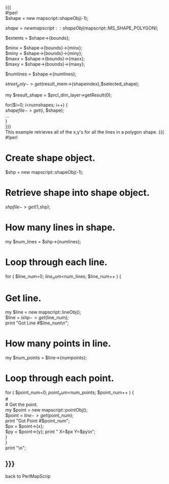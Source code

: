 {{{                                                                          
#!perl                                                                       
$shape = new mapscript::shapeObj(-1);                                        
                                                                             
$shape = new mapscript::shapeObj($mapscript::MS_SHAPE_POLYGON);              
                                                                             
$extents = $shape->{bounds};                                                 
                                                                             
$minx = $shape->{bounds}->{minx};                                            
$miny = $shape->{bounds}->{miny};                                            
$maxx = $shape->{bounds}->{maxx};                                            
$maxy = $shape->{bounds}->{maxy};                                            
                                                                             
$numlines = $shape->{numlines};                                              
                                                                             
$street_poly->get($result_mem->{shapeindex},$selected_shape);                
                                                                             
my $result_shape = $prcl_dim_layer->getResult(0);                            
                                                                             
for($i=0; $i<$numshapes; i++) {                                              
  $shapefile->get($i, $shape);                                               
  ...                                                                        
}                                                                            
}}}                                                                          
This example retrieves all of the x,y's for all the lines in a polygon shape.
{{{                                                                          
#!perl                                                                       
#                                                                            
# Create shape object.                                                       
$shp = new mapscript::shapeObj(-1);                                          
#                                                                            
# Retrieve shape into shape object.                                          
$shpfile->get(1,$shp);                                                       
#                                                                            
# How many lines in shape.                                                   
my $num_lines = $shp->{numlines};                                            
#                                                                            
# Loop through each line.                                                    
for ( $line_num=0; $line_num<$num_lines; $line_num++ ) {                     
  #                                                                          
  # Get line.                                                                
  my $line = new mapscript::lineObj();                                       
  $line = $ishp->get($line_num);                                             
  print "Got Line #$line_num\n";                                             
  #                                                                          
  # How many points in line.                                                 
  my $num_points = $line->{numpoints};                                       
  #                                                                          
  # Loop through each point.                                                 
  for ( $point_num=0; $point_num<$num_points; $point_num++ ) {               
    #                                                                        
    # Get the point.                                                         
    my $point = new mapscript::pointObj();                                   
    $point = $line->get($point_num);                                         
    print "Got Point #$point_num";                                           
    $px = $point->{x};                                                       
    $py = $point->{y};                                                       
    print " X=$px Y=$py\n";                                                  
  }                                                                          
}                                                                            
print "\n";                                                                  
                                                                             
}}}                                                                          
----                                                                         
back to PerlMapScrip
